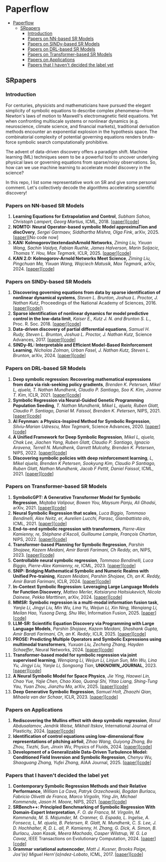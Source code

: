 # Paperflow
- [Paperflow](#paperflow)
  - [SRpapers](#srpapers)
    - [Introduction](#introduction)
    - [Papers on NN-based SR Models](#papers-on-nn-based-sr-models)
    - [Papers on SINDy-based SR Models](#papers-on-sindy-based-sr-models)
    - [Papers on DRL-based SR Models](#papers-on-drl-based-sr-models)
    - [Papers on Transformer-based SR Models](#papers-on-transformer-based-sr-models)
    - [Papers on Applications](#papers-on-applications)
    - [Papers that I haven't decided the label yet](#papers-that-i-havent-decided-the-label-yet)
## SRpapers
### Introduction

For centuries, physicists and mathematicians have pursued the elegant simplicity of symbolic equations to describe complex phenomena—from Newton's laws of motion to Maxwell's electromagnetic field equations. Yet when confronting ​​multiscale systems​ or ​​nonlinear dynamics​ (e.g. neuroscience, climate science, and financial markets), traditional derivation methods encounter an exponential explosion in the hypothesis space. The combinatorial complexity of potential governing equations renders brute-force symbolic search computationally prohibitive. 

The advent of data-driven discovery offers a paradigm shift. Machine learning (ML) techniques seem to be a powerful tool to uncover underlying physical laws or governing equations from sparse/noisy observations. So, how can we use machine learning to accelerate model discovery in the science?

In this repo, I list some representative work on SR and give some personal comment. Let's collectively decode the algorithms accelerating scientific discovery!

### Papers on NN-based SR Models
1. **Learning Equations for Extrapolation and Control**, *Subham Sahoo, Christoph Lampert, Georg Martius*, ICML, 2018. [[paper](https://proceedings.mlr.press/v80/sahoo18a.html)][[code](https://github.com/martius-lab/EQL)]
2. **NOMTO: Neural Operator-based symbolic Model approximaTion and discOvery**, *Sergei Garmaev, Siddhartha Mishra, Olga Fink*, arXiv, 2025. [[paper](https://arxiv.org/abs/2501.08086)][No code now]
3. **KAN: Kolmogorov\textendashArnold Networks**, *Ziming Liu, Yixuan Wang, Sachin Vaidya, Fabian Ruehle, James Halverson, Marin Soljacic, Thomas Y. Hou, Max Tegmark*, ICLR, 2025. [[paper](https://openreview.net/forum?id=Ozo7qJ5vZi)][[code](https://github.com/KindXiaoming/pykan)]
4. **KAN 2.0: Kolmogorov-Arnold Networks Meet Science**, *Ziming Liu, Pingchuan Ma, Yixuan Wang, Wojciech Matusik, Max Tegmark*, arXiv, 2024. [[paper](https://arxiv.org/abs/2408.10205)][[code](https://github.com/KindXiaoming/pykan)]

### Papers on SINDy-based SR Models
1. **Discovering governing equations from data by sparse identification of nonlinear dynamical systems**, *Steven L. Brunton, Joshua L. Proctor, J. Nathan Kutz*, Proceedings of the National Academy of Sciences, 2016. [[paper](https://www.pnas.org/doi/abs/10.1073/pnas.1517384113)][[code](https://github.com/mjsiers/practice-data-goveqpaper)]\
2. **Sparse identification of nonlinear dynamics for model predictive control in the low-data limit**, *Kaiser E., Kutz J. N. and Brunton S. L.*, Proc. R. Soc. 2018. [[paper](https://royalsocietypublishing.org/doi/full/10.1098/rspa.2018.0335)][[code](https://github.com/eurika-kaiser/SINDY-MPC)]
3. **Data-driven discovery of partial differential equations**, *Samuel H. Rudy, Steven L. Brunton, Joshua L. Proctor, J. Nathan Kutz*, Science Advances, 2017. [[paper](https://www.science.org/doi/abs/10.1126/sciadv.1602614)][[code](https://github.com/snagcliffs/PDE-FIND)]
4. **SINDy-RL: Interpretable and Efficient Model-Based Reinforcement Learning**, *Nicholas Zolman, Urban Fasel, J. Nathan Kutz, Steven L. Brunton*, arXiv, 2024. [[paper](https://arxiv.org/abs/2403.09110)][[code](https://github.com/nzolman/sindy-rl)]

### Papers on DRL-based SR Models
1. **Deep symbolic regression: Recovering mathematical expressions from data via risk-seeking policy gradients**, *Brenden K. Petersen, Mikel L, ajuela, T. Nathan Mundhenk, Claudio P. Santiago, Soo K. Kim, Joanne T. Kim*, ICLR, 2021. [[paper](https://arxiv.org/abs/1912.04871)][[code](https://github.com/TommasoBendinelli/deep-symbolic-regression)]
2.  **Symbolic Regression via Neural-Guided Genetic Programming Population Seeding**, *T. Nathan Mundhenk, Mikel L, ajuela, Ruben Glatt, Claudio P. Santiago, Daniel M. Faissol, Brenden K. Petersen*, NIPS, 2021. [[paper](https://arxiv.org/abs/2111.00053)][[code](https://github.com/dso-org/deep-symbolic-optimization)]
3.  **AI Feynman: a Physics-Inspired Method for Symbolic Regression**, *Silviu-Marian Udrescu, Max Tegmark*, Science Advances, 2020. [[paper](https://arxiv.org/abs/1905.11481)][[code](https://github.com/SJ001/AI-Feynman)]
4.  **A Unified Framework for Deep Symbolic Regression**, *Mikel L, ajuela, Chak Lee, Jiachen Yang, Ruben Glatt, Claudio P. Santiago, Ignacio Aravena, Terrell N. Mundhenk, Garrett Mulcahy, Brenden K. Petersen*, NIPS, 2022. [[paper](https://openreview.net/forum?id=2FNnBhwJsHK)][[code](https://github.com/brendenpetersen/deep-symbolic-optimization)]
5.  **Discovering symbolic policies with deep reinforcement learning**, *L, Mikel ajuela, Brenden K Petersen, Sookyung Kim, Claudio P Santiago, Ruben Glatt, Nathan Mundhenk, Jacob F Pettit, Daniel Faissol*, ICML, 2021. [[paper](https://proceedings.mlr.press/v139/landajuela21a/landajuela21a.pdf)][[code](https://github.com/dso-org/deep-symbolic-optimization)]

### Papers on Transformer-based SR Models
1. **SymbolicGPT: A Generative Transformer Model for Symbolic Regression**, *Mojtaba Valipour, Bowen You, Maysum Panju, Ali Ghodsi*, arXiv, 2021. [[paper](https://arxiv.org/abs/2106.14131)][[code](https://github.com/mojivalipour/symbolicgpt)]
2. **Neural Symbolic Regression that scales**, *Luca Biggio, Tommaso Bendinelli, Alex Neitz, er, Aurelien Lucchi, Parasc, Giambattista olo*, ICML, 2021. [[paper](https://proceedings.mlr.press/v139/biggio21a.html)][[code](https://github.com/SymposiumOrganization/NeuralSymbolicRegressionThatScales)]
3. **End-to-end symbolic regression with transformers**, *Pierre-Alex Kamienny, re, Stéphane d'Ascoli, Guillaume Lample, François Charton*, NIPS, 2022. [[paper](https://dl.acm.org/doi/10.5555/3600270.3601016)][[code](https://github.com/facebookresearch/symbolicregression)]
4. **Transformer-based Planning for Symbolic Regression**, *Parshin Shojaee, Kazem Meidani, Amir Barati Farimani, Ch Reddy, an*, NIPS, 2023. [[paper](https://proceedings.neurips.cc/paper_files/paper/2023/file/8ffb4e3118280a66b192b6f06e0e2596-Paper-Conference.pdf)][[code](https://github.com/deep-symbolic-mathematics/TPSR)]
5. **Controllable neural symbolic regression**, *Tommaso Bendinelli, Luca Biggio, Pierre-Alex Kamienny, re*, ICML, 2023. [[paper](https://dl.acm.org/doi/10.5555/3618408.3618496)][[code](https://github.com/SymposiumOrganization/ControllableNeuralSymbolicRegression)]
6. **SNIP: Bridging Mathematical Symbolic and Numeric Realms with Unified Pre-training**, *Kazem Meidani, Parshin Shojaee, Ch, an K. Reddy, Amir Barati Farimani*, ICLR, 2024. [[paper](https://openreview.net/forum?id=KZSEgJGPxu)][[code](https://github.com/deep-symbolic-mathematics/Multimodal-Math-Pretraining)]
7. **In-Context Symbolic Regression: Leveraging Large Language Models for Function Discovery**, *Matteo Merler, Katsiaryna Haitsiukevich, Nicola Dainese, Pekka Marttinen*, arXiv, 2024. [[paper](http://dx.doi.org/10.18653/v1/2024.acl-srw.49)][[code](https://github.com/merlerm/In-Context-Symbolic-Regression)]
8. **MMSR: Symbolic regression is a multi-modal information fusion task**, *Yanjie Li, Jingyi Liu, Min Wu, Lina Yu, Weijun Li, Xin Ning, Wenqiang Li, Meilan Hao, Yusong Deng, Shu Wei*, Information Fusion, 2025. [[paper](https://www.sciencedirect.com/science/article/pii/S1566253524004597)][[code](https://github.com/1716757342/MMSR)]
9. **LLM-SR: Scientific Equation Discovery via Programming with Large Language Models**, *Parshin Shojaee, Kazem Meidani, Shashank Gupta, Amir Barati Farimani, Ch, an K. Reddy*, ICLR, 2025. [[paper](https://openreview.net/forum?id=m2nmp8P5in)][[code](https://github.com/deep-symbolic-mathematics/LLM-SR)]
10. **PROSE: Predicting Multiple Operators and Symbolic Expressions using multimodal transformers**, *Yuxuan Liu, Zecheng Zhang, Hayden Schaeffer*, Neural Networks, 2024. [[paper](https://www.sciencedirect.com/science/article/pii/S0893608024006312)][[code](https://github.com/felix-lyx/prose)]
11.  **Transformer-based model for symbolic regression via joint supervised learning**, *Wenqiang Li, Weijun Li, Linjun Sun, Min Wu, Lina Yu, Jingyi Liu, Yanjie Li, Songsong Tian*, **UNKNOWN_JOURNAL**, 2023. [[paper](https://openreview.net/forum?id=ULzyv9M1j5)][[code](https://github.com/AILWQ/Joint_Supervised_Learning_for_SR)]
12.  **A Neural Symbolic Model for Space Physics**, *Jie Ying, Haowei Lin, Chao Yue, Yajie Chen, Chao Xiao, Quanqi Shi, Yitao Liang, Shing-Tung Yau, Yuan Zhou, Jianzhu Ma*, arXiv, 2025. [[paper](https://arxiv.org/abs/2503.07994)][[code](https://github.com/Jie0618/PhysicsRegression)]
13.  **Deep Generative Symbolic Regression**, *Samuel Holt, Zhaozhi Qian, Mihaela van der Schaar*, ICLR, 2023. [[paper](https://openreview.net/pdf?id=o7koEEMA1bR)][[code](https://github.com/samholt/DeepGenerativeSymbolicRegression)]

### Papers on Applications
1. **Rediscovering the Mullins effect with deep symbolic regression**, *Rasul Abdusalamov, Jendrik Weise, Mikhail Itskov*, International Journal of Plasticity, 2024. [[paper](https://www.sciencedirect.com/science/article/pii/S0749641924001645)][[code]()]
2. **Identification of control equations using low-dimensional flow representations of pitching airfoil**, *Zihao Wang, Guiyong Zhang, Bo Zhou, Tiezhi, Sun, Jinxin Wu*, Physics of Fluids, 2024. [[paper](https://doi.org/10.1063/5.0205170)][[code]()]
3. **Development of a Generalizable Data-Driven Turbulence Model: Conditioned Field Inversion and Symbolic Regression**, *Chenyu Wu, Shaoguang Zhang, Yufei Zhang*, AIAA Journal, 2025. [[paper](https://doi.org/10.2514/1.J064416)][[code]()]

 
### Papers that I haven't decided the label yet
1. **Contemporary Symbolic Regression Methods and their Relative Performance**, *William La Cava, Patryk Orzechowski, Bogdan Burlacu, Fabricio Olivetti de Franca, Marco Virgolin, Ying Jin, Michael Kommenda, Jason H. Moore*, NIPS, 2021. [[paper](https://openreview.net/forum?id=xVQMrDLyGst)][[code](https://github.com/cavalab/srbench/)]
2. **SRBench++: Principled Benchmarking of Symbolic Regression With Domain-Expert Interpretation**, *F. O. de Franca, M. Virgolin, M. Kommenda, M. S. Majumder, M. Cranmer, G. Espada, L. Ingelse, A. Fonseca, L, M. ajuela, B. Petersen, R. Glatt, N. Mundhenk, C. S. Lee, J. D. Hochhalter, R, D. L. all, P. Kamienny, H. Zhang, G. Dick, A. Simon, B. Burlacu, Jaan Kasak, Meera Machado, Casper Wilstrup, W. G. La Cavaz*, IEEE Transactions on Evolutionary Computation, 2024. [[paper](https://doi.org/10.1109/TEVC.2024.3423681)][[code](https://github.com/cavalab/srbench/tree/Competition2022)]
3. **Grammar variational autoencoder**, *Matt J. Kusner, Brooks Paige, Jos\'{e} Miguel Hern\'{a}ndez-Lobato*, ICML, 2017. [[paper](https://dl.acm.org/doi/pdf/10.5555/3305381.3305582)][[code](https://github.com/mkusner/grammarVAE)]
